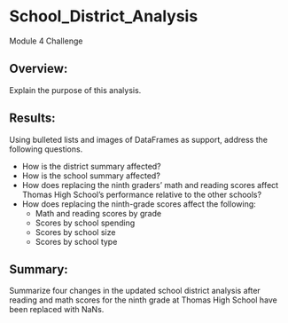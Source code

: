 # School_District_Analysis
Module 4 Challenge

## Overview: 
Explain the purpose of this analysis.

## Results: 
Using bulleted lists and images of DataFrames as support, address the following questions.
- How is the district summary affected?
- How is the school summary affected?
- How does replacing the ninth graders’ math and reading scores affect Thomas High School’s performance relative to the other schools?
- How does replacing the ninth-grade scores affect the following:
    - Math and reading scores by grade
    - Scores by school spending
    - Scores by school size
    - Scores by school type

## Summary: 
Summarize four changes in the updated school district analysis after reading and math scores for the ninth grade at Thomas High School have been replaced with NaNs.